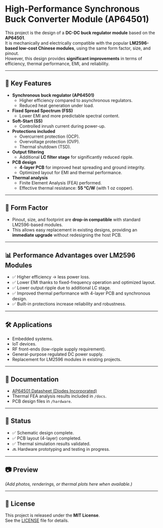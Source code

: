 # High-Performance Synchronous Buck Converter Module (AP64501)

This project is the design of a **DC-DC buck regulator module** based on the **AP64501**.  
It is mechanically and electrically compatible with the popular **LM2596-based low-cost Chinese modules**, using the same form factor, size, and pinout.  
However, this design provides **significant improvements** in terms of efficiency, thermal performance, EMI, and reliability.

---

## 🔑 Key Features

- **Synchronous buck regulator (AP64501)**
  - Higher efficiency compared to asynchronous regulators.
  - Reduced heat generation under load.
- **Fixed Spread Spectrum (FSS)**
  - Lower EMI and more predictable spectral content.
- **Soft-Start (SS)**
  - Controlled inrush current during power-up.
- **Protections included**
  - Overcurrent protection (OCP).
  - Overvoltage protection (OVP).
  - Thermal shutdown (TSD).
- **Output filtering**
  - Additional **LC filter stage** for significantly reduced ripple.
- **PCB design**
  - **4-layer PCB** for improved heat spreading and ground integrity.
  - Optimized layout for EMI and thermal performance.
- **Thermal analysis**
  - Finite Element Analysis (FEA) performed.
  - Effective thermal resistance: **55 °C/W** (with 1 oz copper).

---

## 📐 Form Factor

- Pinout, size, and footprint are **drop-in compatible** with standard LM2596-based modules.  
- This allows easy replacement in existing designs, providing an **immediate upgrade** without redesigning the host PCB.

---

## 📊 Performance Advantages over LM2596 Modules

- ✅ Higher efficiency → less power loss.  
- ✅ Lower EMI thanks to fixed-frequency operation and optimized layout.  
- ✅ Lower output ripple due to additional LC stage.  
- ✅ Improved thermal performance with 4-layer PCB and synchronous design.  
- ✅ Built-in protections increase reliability and robustness.

---

## 🛠 Applications

- Embedded systems.  
- IoT devices.  
- RF front-ends (low-ripple supply requirement).  
- General-purpose regulated DC power supply.  
- Replacement for LM2596 modules in existing projects.

---

## 📄 Documentation

- [AP64501 Datasheet (Diodes Incorporated)](https://www.diodes.com/assets/Datasheets/AP64501.pdf)  
- Thermal FEA analysis results included in `/docs`.  
- PCB design files in `/hardware`.

---

## 🚀 Status

- ✅ Schematic design complete.  
- ✅ PCB layout (4-layer) completed.  
- ✅ Thermal simulation results validated.  
- 🔜 Hardware prototyping and testing in progress.

---

## 📷 Preview

*(Add photos, renderings, or thermal plots here when available.)*

---

## 📜 License

This project is released under the **MIT License**.  
See the [LICENSE](LICENSE) file for details.
